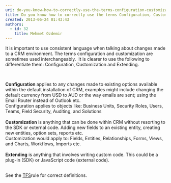 ```yaml
---
uri: do-you-know-how-to-correctly-use-the-terms-configuration-customization-and-extending-in-the-crm-context
title: Do you know how to correctly use the terms Configuration, Customization and Extending in the CRM context?
created: 2013-06-24 01:43:43
authors:
  - id: 32
    title: Mehmet Ozdemir
---
```





<span class='intro'> <p>It&#160;is important to use consistent language when talking about changes made to a&#160;CRM environment. The terms configuration and customization are sometimes used interchangeably. &#160;It is clearer to use the following to differentiate them&#58; Configuration, Customization and Extending.</p><p>&#160;</p> </span>

<strong>Configuration </strong>applies to any changes made to existing options available within the default installation of CRM, examples might include changing&#160;the default currency from USD to AUD or the way emails are sent;&#160;using the Email Router instead of Outlook etc.<br>Configuration applies to objects like&#58; Business Units, Security Roles, Users, Teams, Field Security, Auditing, and Solutions<br><br><strong>Customization</strong> is anything that can be done within CRM without resorting to the SDK or external code. Adding new fields to an existing entity, creating new entities, option sets, reports etc.<br>Customization would apply to&#58; Fields, Entities, Relationships, Forms, Views, and Charts, Workflows, Imports etc.<br><br><strong>Extending</strong> is anything that involves&#160;writing&#160;custom code. This could be a plug-in (SDK)&#160;or&#160;JavaScript code (external code).<div><br></div><div>See the <a href="/do-you-know-how-to-correctly-use-the-terms-configuration-and-customization-in-the-tfs-context">TFS​</a> rule for correct definitions.<br><br></div>


